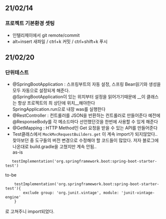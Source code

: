 ## 21/02/14
### 프로젝트 기본환경 셋팅
* 인텔리제이에서 git remote/commit
* alt+insert 새파일 / ctrl+k 커밋 / ctrl+shift+k 푸시

## 21/02/20
### 단위테스트
* @SpringBootApplication : 스프링부트의 자동 설정, 스프링 Bean읽기와 생성을 모두 자동으로 설정되게 해준다.<br>
  @SpringBootApplication이 있는 위치부터 설정을 읽어가기때문에 __이 클래스는 항상 프로젝트의 최 상단에 위치__해야한다<br>
  SpringApplication.run으로 내장 was를 실행한다
* @RestController : 컨트롤러를 JSON을 반환하는 컨트롤러로 만들어준다
  예전에 @ResponseBody를 각 메소드마다 선언했던것을 한번에 사용할 수 있게 해준다
* @GetMapping : HTTP Method인 Get 요청을 받을 수 있는 API를 만들어준다
* Test클래스에서 `MockMvcRequestBuilders.get` 이 계속 import가 되지않았다.. 찾아보던 중 도구들의 버전 변경으로 수정해야 할 코드들이 많았다. 
  저자 블로그에 나온대로 build.gradle을 고쳤지만 계속 안됨..<br>
  as-is
```
   testImplementation('org.springframework.boot:spring-boot-starter-test')

```
  to-be
```
    testImplementation('org.springframework.boot:spring-boot-starter-test'){
        exclude group: 'org.junit.vintage', module: 'junit-vintage-engine'
    }

```
  로 고쳐주니 import되었다.
